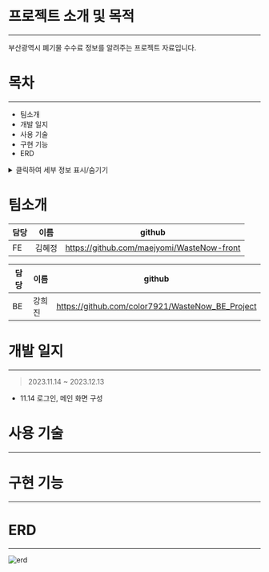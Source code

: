 # 프로젝트 소개 및 목적
---
부산광역시 폐기물 수수료 정보를 알려주는 프로젝트 자료입니다.

# 목차
---
- 팀소개
- 개발 일지
- 사용 기술
- 구현 기능
- ERD

  
<details>
  <summary>클릭하여 세부 정보 표시/숨기기</summary>
  <p>여기에 세부 정보를 입력하세요.</p>
</details>

# 팀소개
|담당|이름|github|
|------|---|---|
|FE|김혜정|https://github.com/maejyomi/WasteNow-front|


|담당|이름|github|
|------|---|---|
|BE|강희진|https://github.com/color7921/WasteNow_BE_Project|

# 개발 일지
---
> 2023.11.14 ~ 2023.12.13
  - 11.14
  로그인, 메인 화면 구성
# 사용 기술
---

# 구현 기능
---

# ERD
---
![erd](https://github.com/color7921/WasteNow_BE_Project/assets/132988693/cbbc8912-2af3-4f94-92c3-d4debeb977f1)
